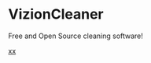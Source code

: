 # VizionCleaner
Free and Open Source cleaning software!

[xx]([https://ibb.co/Jr9tbVg](https://i.ibb.co/KVJhQdS/1.png)https://i.ibb.co/KVJhQdS/1.png)
